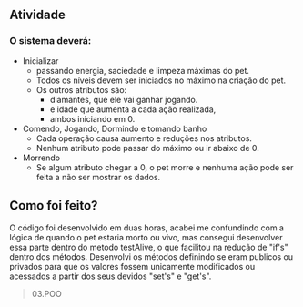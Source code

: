 ## Atividade

### O sistema deverá: ###

- Inicializar
    - passando energia, saciedade e limpeza máximas do pet.
    - Todos os níveis devem ser iniciados no máximo na criação do pet.
    - Os outros atributos são:
        - diamantes, que ele vai ganhar jogando.
        - e idade que aumenta a cada ação realizada,
        - ambos iniciando em 0.
- Comendo, Jogando, Dormindo e tomando banho
    - Cada operação causa aumento e reduções nos atributos.
    - Nenhum atributo pode passar do máximo ou ir abaixo de 0.
- Morrendo
    - Se algum atributo chegar a 0, o pet morre e nenhuma ação pode ser feita a não ser mostrar os dados.

## Como foi feito? ###

O código foi desenvolvido em duas horas, acabei me confundindo com a lógica de quando o pet estaria morto ou vivo, mas consegui desenvolver essa parte dentro do metodo testAlive, o que facilitou na redução de "if's" dentro dos métodos. Desenvolvi os métodos definindo se eram publicos ou privados para que os valores fossem unicamente modificados ou acessados a partir dos seus devidos "set's" e "get's".

> 03.POO
